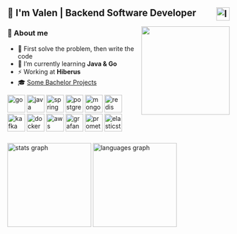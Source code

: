 <h2>👋 I'm Valen | Backend Software Developer 
  <a href="https://www.linkedin.com/in/valrichter/" target="_blank">
    <img align="right" src="https://img.shields.io/static/v1?message=valrichter&logo=linkedin&label=&color=0077B5&logoColor=white&labelColor=gray&style=for-the-badge" height="30" alt="linkedin"  />
  </a> 
</h2>

<img align="right" width="200" src="https://github.com/user-attachments/assets/fe04fce5-7a97-484e-a992-27c69cf14011" />

<div>
  <div align="left">
    <h3>👾 About me</h3>
      <ul>
        <li>🎯 First solve the problem, then write the code
        <li>🌱 I’m currently learning <strong>Java & Go</strong>
        <li>⚡ Working at <strong>Hiberus</strong>
        <li>🎓 <a href="https://github.com/stars/valrichter/lists/bachelor-projects">Some Bachelor Projects</a>
      </ul>
  </div>
  
  <div>
    <img alt="go" width="40" src="https://cdn.simpleicons.org/go/00ADD8" />
    <img alt="java " width="40" src="https://devicon-website.vercel.app/api/java/plain.svg?color=%23EA2D2E" />
    <img alt="spring" width="40" src="https://cdn.simpleicons.org/spring/6DB33F" />
    <img alt="postgresql" width="40" src="https://cdn.simpleicons.org/postgresql/4169E1" />
    <img alt="mongodb" width="40" src="https://cdn.simpleicons.org/mongodb/47A248" />
    <img alt="redis" width="40" src="https://cdn.simpleicons.org/redis/FF4438" />
    <img alt="kafka" width="40" src="https://cdn.simpleicons.org/apachekafka/506365" />
    <img alt="docker" width="40" src="https://cdn.simpleicons.org/docker/2496ED" />
    <img alt="aws" width="40" src="https://cdn.simpleicons.org/amazonwebservices/FF9900" />
    <img alt="grafana" width="40" src="https://cdn.simpleicons.org/grafana/F46800" />
    <img alt="prometheus" width="40" src="https://cdn.simpleicons.org/prometheus/E6522C" />
    <img alt="elasticstack" width="40" src="https://cdn.simpleicons.org/elasticstack/005571" />
  </div>
</div>

###

<div align="left">
  <img src="https://github-readme-stats.vercel.app/api?username=valrichter&hide_title=false&hide_rank=false&show_icons=true&include_all_commits=true&count_private=true&disable_animations=true&theme=tokyonight&locale=en&hide_border=false&order=1" height="190" alt="stats graph"  />
  <img src="https://github-readme-stats.vercel.app/api/top-langs?username=valrichter&locale=en&hide_title=false&layout=compact&card_width=320&langs_count=10&hide=html,jupyter%20notebook,PLpgSQL,makefile,css,csharp,shell,python,powershell&theme=tokyonight&hide_border=false&order=2" height="190" alt="languages graph"  />
</div>

